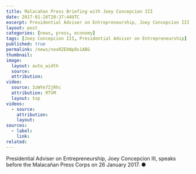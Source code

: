 ```yaml
---
title: Malacañan Press Briefing with Joey Concepcion III
date: 2017-01-26T20:37:44UTC
excerpt: Presidential Adviser on Entrepreneurship, Joey Concepcion III, speaks before the Malacañan Press Corps on 26 January 2017.
layout: post
categories: [news, press, economy]
tags: [Joey Concepcion III, Presidential Adviser on Entrepreneurship]
published: true
permalink: /news/nexRZEbNp8x1ABG
thumbnail:
image:
  layout: auto_width
  source: 
  attribution: 
video:
  source: 3zWYe7ZjRhc
  attribution: RTVM
  layout: top
videos:
  - source: 
    attribution: 
    layout: 
sources:
  - label:
    link:
related:
---
```


Presidential Adviser on Entrepreneurship, Joey Concepcion III, speaks before the Malacañan Press Corps on 26 January 2017.
&#x25cf;
